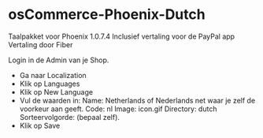# osCommerce-Phoenix-Dutch
Taalpakket voor Phoenix 1.0.7.4
Inclusief vertaling voor de PayPal app
Vertaling door Fiber

Login in de Admin van je Shop.
- Ga naar Localization 
- Klik op Languages
- Klik op New Language
- Vul de waarden in:
  Name: Netherlands of Nederlands net waar je zelf de voorkeur aan geeft.
  Code: nl
  Image: icon.gif
  Directory: dutch
  Sorteervolgorde: (bepaal zelf).
- Klik op Save

 
